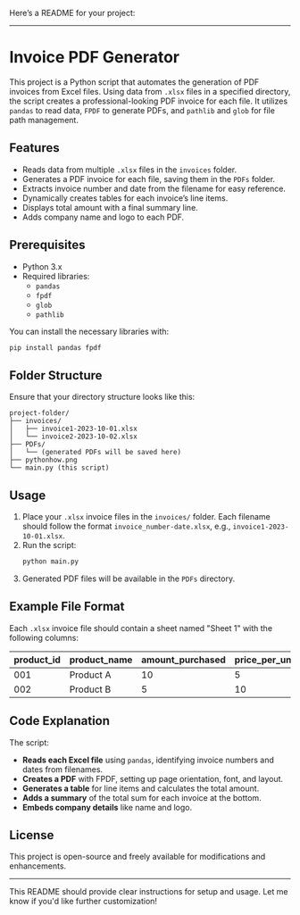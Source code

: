 Here’s a README for your project:

---

# Invoice PDF Generator

This project is a Python script that automates the generation of PDF invoices from Excel files. Using data from `.xlsx` files in a specified directory, the script creates a professional-looking PDF invoice for each file. It utilizes `pandas` to read data, `FPDF` to generate PDFs, and `pathlib` and `glob` for file path management.

## Features

- Reads data from multiple `.xlsx` files in the `invoices` folder.
- Generates a PDF invoice for each file, saving them in the `PDFs` folder.
- Extracts invoice number and date from the filename for easy reference.
- Dynamically creates tables for each invoice’s line items.
- Displays total amount with a final summary line.
- Adds company name and logo to each PDF.

## Prerequisites

- Python 3.x
- Required libraries:
  - `pandas`
  - `fpdf`
  - `glob`
  - `pathlib`

You can install the necessary libraries with:
```bash
pip install pandas fpdf
```

## Folder Structure

Ensure that your directory structure looks like this:
```
project-folder/
├── invoices/
│   ├── invoice1-2023-10-01.xlsx
│   └── invoice2-2023-10-02.xlsx
├── PDFs/
│   └── (generated PDFs will be saved here)
├── pythonhow.png
└── main.py (this script)
```

## Usage

1. Place your `.xlsx` invoice files in the `invoices/` folder. Each filename should follow the format `invoice_number-date.xlsx`, e.g., `invoice1-2023-10-01.xlsx`.
2. Run the script:
   ```bash
   python main.py
   ```
3. Generated PDF files will be available in the `PDFs` directory.

## Example File Format

Each `.xlsx` invoice file should contain a sheet named "Sheet 1" with the following columns:

| product_id | product_name   | amount_purchased | price_per_unit | total_price |
|------------|----------------|------------------|----------------|-------------|
| 001        | Product A      | 10               | 5             | 50          |
| 002        | Product B      | 5                | 10            | 50          |

## Code Explanation

The script:
- **Reads each Excel file** using `pandas`, identifying invoice numbers and dates from filenames.
- **Creates a PDF** with FPDF, setting up page orientation, font, and layout.
- **Generates a table** for line items and calculates the total amount.
- **Adds a summary** of the total sum for each invoice at the bottom.
- **Embeds company details** like name and logo.

## License

This project is open-source and freely available for modifications and enhancements.

--- 

This README should provide clear instructions for setup and usage. Let me know if you'd like further customization!